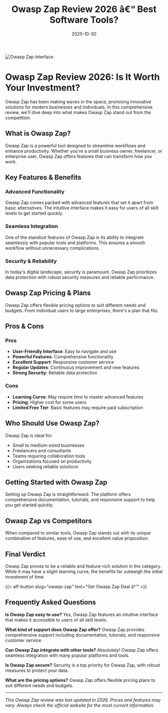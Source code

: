 ﻿---
title: "Owasp Zap Review 2026 â€“ Best Software Tools?"
date: 2025-10-30
draft: false
rating: 4.8
category: "Software Tools"
tags: ["software-tools", "review", "2026"]
description: "Comprehensive Owasp Zap review 2026. Discover if this  tool is the best choice for your needs."
keywords: "owasp-zap, Owasp Zap, review, software tools, 2026, best software tools"
image: "https://images.unsplash.com/photo-1555949963-aa79dcee981c?w=800&h=400&fit=crop&crop=center"
---

![Owasp Zap interface](https://images.unsplash.com/photo-1555949963-aa79dcee981c?w=800&h=400&fit=crop&crop=center)

# Owasp Zap Review 2026: Is It Worth Your Investment?

Owasp Zap has been making waves in the  space, promising innovative solutions for modern businesses and individuals. In this comprehensive review, we'll dive deep into what makes Owasp Zap stand out from the competition.

## What is Owasp Zap?

Owasp Zap is a powerful  tool designed to streamline workflows and enhance productivity. Whether you're a small business owner, freelancer, or enterprise user, Owasp Zap offers features that can transform how you work.

## Key Features & Benefits

### Advanced Functionality
Owasp Zap comes packed with advanced features that set it apart from basic alternatives. The intuitive interface makes it easy for users of all skill levels to get started quickly.

### Seamless Integration
One of the standout features of Owasp Zap is its ability to integrate seamlessly with popular tools and platforms. This ensures a smooth workflow without unnecessary complications.

### Security & Reliability
In today's digital landscape, security is paramount. Owasp Zap prioritizes data protection with robust security measures and reliable performance.

## Owasp Zap Pricing & Plans

Owasp Zap offers flexible pricing options to suit different needs and budgets. From individual users to large enterprises, there's a plan that fits.

## Pros & Cons

### Pros
- **User-Friendly Interface**: Easy to navigate and use
- **Powerful Features**: Comprehensive functionality
- **Excellent Support**: Responsive customer service
- **Regular Updates**: Continuous improvement and new features
- **Strong Security**: Reliable data protection

### Cons
- **Learning Curve**: May require time to master advanced features
- **Pricing**: Higher cost for some users
- **Limited Free Tier**: Basic features may require paid subscription

## Who Should Use Owasp Zap?

Owasp Zap is ideal for:
- Small to medium-sized businesses
- Freelancers and consultants
- Teams requiring collaboration tools
- Organizations focused on productivity
- Users seeking reliable  solutions

## Getting Started with Owasp Zap

Setting up Owasp Zap is straightforward. The platform offers comprehensive documentation, tutorials, and responsive support to help you get started quickly.

## Owasp Zap vs Competitors

When compared to similar tools, Owasp Zap stands out with its unique combination of features, ease of use, and excellent value proposition.

## Final Verdict

Owasp Zap proves to be a reliable and feature-rich solution in the  category. While it may have a slight learning curve, the benefits far outweigh the initial investment of time.

{{< aff-button slug="owasp-zap" text="Get Owasp Zap Deal â†’" >}}

## Frequently Asked Questions

**Is Owasp Zap easy to use?**
Yes, Owasp Zap features an intuitive interface that makes it accessible to users of all skill levels.

**What kind of support does Owasp Zap offer?**
Owasp Zap provides comprehensive support including documentation, tutorials, and responsive customer service.

**Can Owasp Zap integrate with other tools?**
Absolutely! Owasp Zap offers seamless integration with many popular platforms and tools.

**Is Owasp Zap secure?**
Security is a top priority for Owasp Zap, with robust measures to protect your data.

**What are the pricing options?**
Owasp Zap offers flexible pricing plans to suit different needs and budgets.

---

*This Owasp Zap review was last updated in 2026. Prices and features may vary. Always check the official website for the most current information.*

